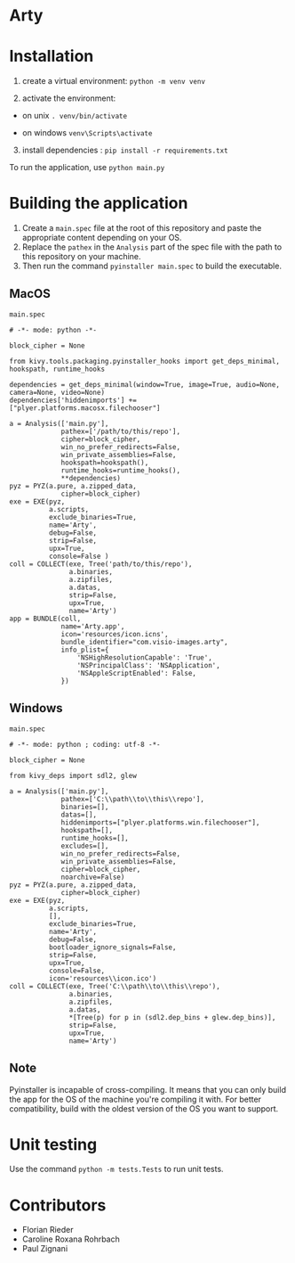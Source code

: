 # Arty

# Installation

1. create a virtual environment:
```python -m venv venv```

2. activate the environment:

- on unix
```. venv/bin/activate```

- on windows
```venv\Scripts\activate```

3. install dependencies :
```pip install -r requirements.txt```


To run the application, use `python main.py`

# Building the application
1. Create a `main.spec` file at the root of this repository and paste the appropriate content depending on your OS.
2. Replace the `pathex` in the `Analysis` part of the spec file with the path to this repository on your machine.
3. Then run the command `pyinstaller main.spec` to build the executable.

## MacOS
`main.spec`
```
# -*- mode: python -*-

block_cipher = None

from kivy.tools.packaging.pyinstaller_hooks import get_deps_minimal, hookspath, runtime_hooks

dependencies = get_deps_minimal(window=True, image=True, audio=None, camera=None, video=None)
dependencies['hiddenimports'] += ["plyer.platforms.macosx.filechooser"]

a = Analysis(['main.py'],
             pathex=['/path/to/this/repo'],
             cipher=block_cipher,
             win_no_prefer_redirects=False,
             win_private_assemblies=False,
             hookspath=hookspath(),
             runtime_hooks=runtime_hooks(),
             **dependencies)
pyz = PYZ(a.pure, a.zipped_data,
             cipher=block_cipher)
exe = EXE(pyz,
          a.scripts,
          exclude_binaries=True,
          name='Arty',
          debug=False,
          strip=False,
          upx=True,
          console=False )
coll = COLLECT(exe, Tree('path/to/this/repo'),
               a.binaries,
               a.zipfiles,
               a.datas,
               strip=False,
               upx=True,
               name='Arty')
app = BUNDLE(coll,
             name='Arty.app',
             icon='resources/icon.icns',
             bundle_identifier="com.visio-images.arty",
             info_plist={
                 'NSHighResolutionCapable': 'True',
                 'NSPrincipalClass': 'NSApplication',
                 'NSAppleScriptEnabled': False,
             })
```

## Windows
`main.spec`
```
# -*- mode: python ; coding: utf-8 -*-

block_cipher = None

from kivy_deps import sdl2, glew

a = Analysis(['main.py'],
             pathex=['C:\\path\\to\\this\\repo'],
             binaries=[],
             datas=[],
             hiddenimports=["plyer.platforms.win.filechooser"],
             hookspath=[],
             runtime_hooks=[],
             excludes=[],
             win_no_prefer_redirects=False,
             win_private_assemblies=False,
             cipher=block_cipher,
             noarchive=False)
pyz = PYZ(a.pure, a.zipped_data,
             cipher=block_cipher)
exe = EXE(pyz,
          a.scripts,
          [],
          exclude_binaries=True,
          name='Arty',
          debug=False,
          bootloader_ignore_signals=False,
          strip=False,
          upx=True,
          console=False,
          icon='resources\\icon.ico')
coll = COLLECT(exe, Tree('C:\\path\\to\\this\\repo'),
               a.binaries,
               a.zipfiles,
               a.datas,
               *[Tree(p) for p in (sdl2.dep_bins + glew.dep_bins)],
               strip=False,
               upx=True,
               name='Arty')
```

## Note
Pyinstaller is incapable of cross-compiling. It means that you can only build the app for the OS of the machine you're compiling it with.
For better compatibility, build with the oldest version of the OS you want to support.

# Unit testing
Use the command `python -m tests.Tests` to run unit tests.

# Contributors
- Florian Rieder
- Caroline Roxana Rohrbach
- Paul Zignani